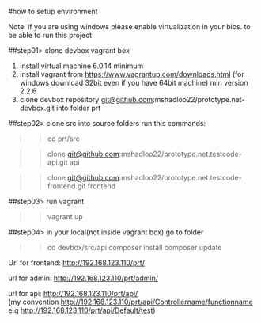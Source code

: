#how to setup environment

Note: if you are using windows please enable virtualization in your bios. to be able to run this project

##step01> clone devbox vagrant box
1. install virtual machine 6.0.14 minimum
2. install vagrant from https://www.vagrantup.com/downloads.html (for windows download 32bit even if you have 64bit machine) min version 2.2.6
3. clone devbox repository git@github.com:mshadloo22/prototype.net-devbox.git into folder prt

##step02> clone src into source folders run this commands:

>>cd prt/src

>>clone git@github.com:mshadloo22/prototype.net.testcode-api.git api

>>clone git@github.com:mshadloo22/prototype.net.testcode-frontend.git frontend



##step03> run vagrant
>>vagrant up


##step04> in your local(not inside vagrant box) go to folder 
>>cd devbox/src/api
>>composer install
>>composer update







Url for frontend: http://192.168.123.110/prt/

url for admin: http://192.168.123.110/prt/admin/

url for api: http://192.168.123.110/prt/api/    
(my convention http://192.168.123.110/prt/api/Controllername/functionname e.g  http://192.168.123.110/prt/api/Default/test)
